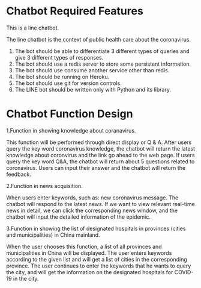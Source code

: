 # Chatbot Required Features


This is a line chatbot.


The line chatbot is the context of public health care about the coronavirus.

1. The bot should be able to differentiate 3 different types of queries and give 3 different types of
responses.
2. The bot should use a redis server to store some persistent information.
3. The bot should use consume another service other than redis.
4. The bot should be running on Heroku.
5. The bot should use git for version controls.
6. The LINE bot should be written only with Python and its library.


# Chatbot Function Design
1.Function in showing knowledge about coranavirus. 

This function will be performed through direct display or Q & A. After users query the key word coronavirus knowledge, the    chatbot will return the latest knowledge about coronvirus and the link go ahead to the web page. If users query the key word Q&A, the chatbot will return about 5 questions related to coronavirus. Users can input their answer and the chatbot will return the feedback.


2.Function in news acquisition.

When users enter keywords, such as: new coronavirus message. The chatbot will respond to the latest news. If we want to view relevant real-time news in detail, we can click the corresponding news window, and the chatbot will input the detailed information of the epidemic.

3.Function in showing the list of designated hospitals in provinces (cities and municipalities) in China mainland.

When the user chooses this function, a list of all provinces and municipalities in China will be displayed. The user enters keywords according to the given list and will get a list of cities in the corresponding province. The user continues to enter the keywords that he wants to query the city, and will get the information on the designated hospitals for COVID-19 in the city.
